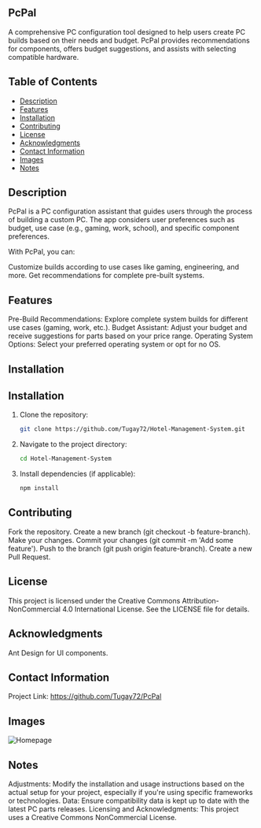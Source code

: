 ## PcPal
A comprehensive PC configuration tool designed to help users create PC builds based on their needs and budget. PcPal provides recommendations for components, offers budget suggestions, and assists with selecting compatible hardware.
 
## Table of Contents
- [Description](#description)
- [Features](#features)
- [Installation](#installation)
- [Contributing](#contributing)
- [License](#license)
- [Acknowledgments](#acknowledgments)
- [Contact Information](#contact-information)
- [Images](#images)
- [Notes](#notes)

## Description
PcPal is a PC configuration assistant that guides users through the process of building a custom PC. The app considers user preferences such as budget, use case (e.g., gaming, work, school), and specific component preferences.

With PcPal, you can:

Customize builds according to use cases like gaming, engineering, and more.
Get recommendations for complete pre-built systems.

## Features
Pre-Build Recommendations: Explore complete system builds for different use cases (gaming, work, etc.).
Budget Assistant: Adjust your budget and receive suggestions for parts based on your price range.
Operating System Options: Select your preferred operating system or opt for no OS.

## Installation

## Installation
1. Clone the repository:
   ```bash
   git clone https://github.com/Tugay72/Hotel-Management-System.git
2. Navigate to the project directory:
   ```bash
   cd Hotel-Management-System
3. Install dependencies (if applicable):
   ```bash
   npm install

## Contributing
Fork the repository.
Create a new branch (git checkout -b feature-branch).
Make your changes.
Commit your changes (git commit -m 'Add some feature').
Push to the branch (git push origin feature-branch).
Create a new Pull Request.

## License
This project is licensed under the Creative Commons Attribution-NonCommercial 4.0 International License. See the LICENSE file for details.

## Acknowledgments
Ant Design for UI components.
## Contact Information
Project Link: https://github.com/Tugay72/PcPal

## Images
![Homepage](github_assets/pcpal.png) 

## Notes
Adjustments: Modify the installation and usage instructions based on the actual setup for your project, especially if you're using specific frameworks or technologies.
Data: Ensure compatibility data is kept up to date with the latest PC parts releases.
Licensing and Acknowledgments: This project uses a Creative Commons NonCommercial License.
